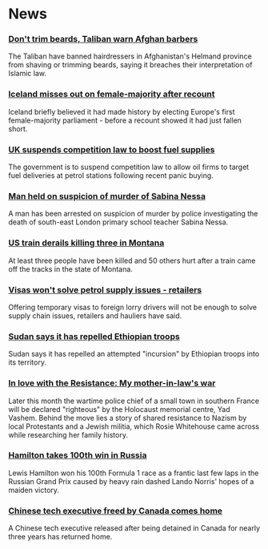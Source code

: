 # News
### [Don't trim beards, Taliban warn Afghan barbers](https://www.bbc.com/news/world-asia-58700159)
The Taliban have banned hairdressers in Afghanistan's Helmand province from shaving or trimming beards, saying it breaches their interpretation of Islamic law.
### [Iceland misses out on female-majority after recount](https://www.bbc.com/news/world-europe-58698490)
Iceland briefly believed it had made history by electing Europe's first female-majority parliament - before a recount showed it had just fallen short.
### [UK suspends competition law to boost fuel supplies](https://www.bbc.com/news/uk-58701620)
The government is to suspend competition law to allow oil firms to target fuel deliveries at petrol stations following recent panic buying.
### [Man held on suspicion of murder of Sabina Nessa](https://www.bbc.com/news/uk-england-london-58696977)
A man has been arrested on suspicion of murder by police investigating the death of south-east London primary school teacher Sabina Nessa.
### [US train derails killing three in Montana](https://www.bbc.com/news/world-us-canada-58696143)
At least three people have been killed and 50 others hurt after a train came off the tracks in the state of Montana. 
### [Visas won't solve petrol supply issues - retailers](https://www.bbc.com/news/uk-58698998)
Offering temporary visas to foreign lorry drivers will not be enough to solve supply chain issues, retailers and hauliers have said.
### [Sudan says it has repelled Ethiopian troops](https://www.bbc.com/news/world-africa-58698010)
Sudan says it has repelled an attempted "incursion" by Ethiopian troops into its territory. 
### [In love with the Resistance: My mother-in-law's war](https://www.bbc.com/news/stories-58677274)
Later this month the wartime police chief of a small town in southern France will be declared "righteous" by the Holocaust memorial centre, Yad Vashem. Behind the move lies a story of shared resistance to Nazism by local Protestants and a Jewish militia, which Rosie Whitehouse came across while researching her family history.
### [Hamilton takes 100th win in Russia](https://www.bbc.com/sport/formula1/58698234)
Lewis Hamilton won his 100th Formula 1 race as a frantic last few laps in the Russian Grand Prix caused by heavy rain dashed Lando Norris' hopes of a maiden victory.
### [Chinese tech executive freed by Canada comes home](https://www.bbc.com/news/world-us-canada-58690974)
A Chinese tech executive released after being detained in Canada for nearly three years has returned home.
